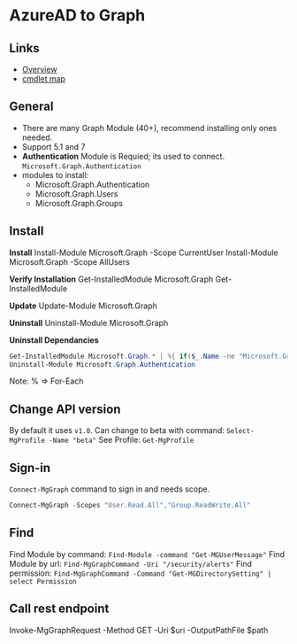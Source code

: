# AzureAD to Graph

## Links
- [Overview](https://learn.microsoft.com/en-us/powershell/microsoftgraph/overview?view=graph-powershell-1.0)
- [cmdlet map](https://learn.microsoft.com/en-us/powershell/microsoftgraph/azuread-msoline-cmdlet-map?view=graph-powershell-1.0)

## General
- There are many Graph Module (40+), recommend installing only ones needed.
- Support 5.1 and 7
- **Authentication** Module is Requied; its used to connect. `Microsoft.Graph.Authentication`
- modules to install:
  - Microsoft.Graph.Authentication
  - Microsoft.Graph.Users
  - Microsoft.Graph.Groups

## Install
**Install**
Install-Module Microsoft.Graph -Scope CurrentUser
Install-Module Microsoft.Graph -Scope AllUsers

**Verify Installation**
Get-InstalledModule Microsoft.Graph
Get-InstalledModule

**Update**
Update-Module Microsoft.Graph

**Uninstall**
Uninstall-Module Microsoft.Graph

**Uninstall Dependancies**
```powershell
Get-InstalledModule Microsoft.Graph.* | %{ if($_.Name -ne "Microsoft.Graph.Authentication"){ Uninstall-Module $_.Name } }
Uninstall-Module Microsoft.Graph.Authentication
```
Note: % => For-Each

## Change API version
By default it uses `v1.0`. Can change to beta with command: `Select-MgProfile -Name "beta"`
See Profile: `Get-MgProfile`

## Sign-in
`Connect-MgGraph` command to sign in and needs scope.
```powershell
Connect-MgGraph -Scopes "User.Read.All","Group.ReadWrite.All"
```

## Find 
Find Module by command: `Find-Module -command "Get-MGUserMessage"`
Find Module by url: `Find-MgGraphCommand -Uri "/security/alerts"`
Find permission: `Find-MgGraphCommand -Command "Get-MGDirectorySetting" | select Permission`

## Call rest endpoint
Invoke-MgGraphRequest -Method GET -Uri $uri -OutputPathFile $path